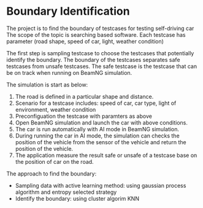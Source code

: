 # Boundary Identification

The project is to find the boundary of testcases for testing self-driving car
The scope of the topic is searching based software.
Each testcase has parameter (road shape, speed of car, light, weather condition)

The first step is sampling testcase to choose the testcases that potentially identify the boundary. 
The boundary of the testcases separates safe testcases from unsafe testcases.
The safe testcase is the testcase that can be on track when running on BeamNG simulation.

The simulation is start as below:
 1. The road is defined in a particular shape and distance.
 2. Scenario for a testcase includes: speed of car, car type, light of environment, weather condition
 3. Preconfiguation the testcase with paramters as above
 4. Open BeamNG simulation and launch the car with above conditions. 
 5. The car is run automatically with AI mode in BeamNG simulation.
 6. During running the car in AI mode, the simulation can checks the position of the vehicle from the sensor of the vehicle and return the position of the vehicle.
 7. The application measure the result safe or unsafe of a testcase base on the position of car on the road.
 
 The approach to find the boundary:
 
 - Sampling data with active learning method: using gaussian process algorithm and entropy selected strategy
 - Identify the boundary: using cluster algorim KNN
 

